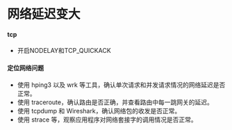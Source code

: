 # 网络延迟变大
#### tcp
* 开启NODELAY和TCP_QUICKACK

#### 定位网络问题
* 使用 hping3 以及 wrk 等工具，确认单次请求和并发请求情况的网络延迟是否正常。
* 使用 traceroute，确认路由是否正确，并查看路由中每一跳网关的延迟。
* 使用 tcpdump 和 Wireshark，确认网络包的收发是否正常。
* 使用 strace 等，观察应用程序对网络套接字的调用情况是否正常。